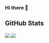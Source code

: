 ### Hi there 👋

<!--
**yazninja/yazninja** is a ✨ _special_ ✨ repository because its `README.md` (this file) appears on your GitHub profile.

Here are some ideas to get you started:

- 🔭 I’m currently working on ...
- 🌱 I’m currently learning ...
- 👯 I’m looking to collaborate on ...
- 🤔 I’m looking for help with ...
- 💬 Ask me about ...
- 📫 How to reach me: ...
- 😄 Pronouns: ...
- ⚡ Fun fact: ...
-->
## GitHub Stats
<a href="https://github.com/yazninja/yazninja">
  <img align="center" src="https://github-readme-stats.vercel.app/api?username=yazninja&count_private=true&show_icons=true&theme=github_dark" />
</a>
<a href="https://github.com/yazninja/yazninja">
  <img align="center" src="https://github-readme-stats.vercel.app/api/top-langs/?username=yazninja&langs_count=10&layout=compact&theme=github_dark&line_height=27" />
</a>
